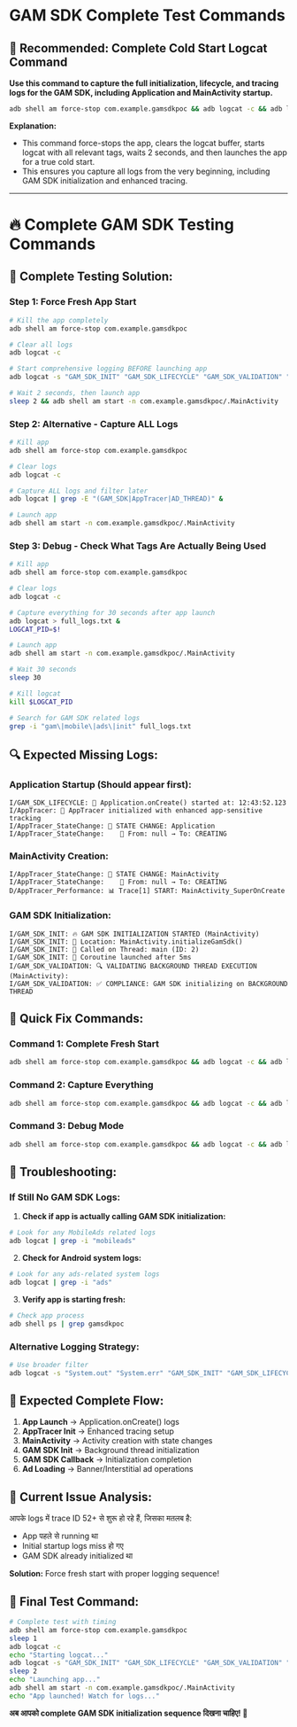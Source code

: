 # GAM SDK Complete Test Commands

## 🚀 Recommended: Complete Cold Start Logcat Command

**Use this command to capture the full initialization, lifecycle, and tracing logs for the GAM SDK, including Application and MainActivity startup.**

```bash
adb shell am force-stop com.example.gamsdkpoc && adb logcat -c && adb logcat -s "GAM_SDK_INIT" "GAM_SDK_LIFECYCLE" "GAM_SDK_VALIDATION" "AppTracer" "AppTracer_Performance" "AppTracer_StateChange" "AppTracer_Error" & sleep 2 && adb shell am start -n com.example.gamsdkpoc/.MainActivity
```

**Explanation:**
- This command force-stops the app, clears the logcat buffer, starts logcat with all relevant tags, waits 2 seconds, and then launches the app for a true cold start.
- This ensures you capture all logs from the very beginning, including GAM SDK initialization and enhanced tracing.

---

# 🔥 Complete GAM SDK Testing Commands



## 🎯 Complete Testing Solution:

### **Step 1: Force Fresh App Start**
```bash
# Kill the app completely
adb shell am force-stop com.example.gamsdkpoc

# Clear all logs
adb logcat -c

# Start comprehensive logging BEFORE launching app
adb logcat -s "GAM_SDK_INIT" "GAM_SDK_LIFECYCLE" "GAM_SDK_VALIDATION" "GAM_SDK" "GAM_SDK_THREAD" "AD_THREAD" "AppTracer" "AppTracer_Performance" "AppTracer_StateChange" "AppTracer_Error" &

# Wait 2 seconds, then launch app
sleep 2 && adb shell am start -n com.example.gamsdkpoc/.MainActivity
```

### **Step 2: Alternative - Capture ALL Logs**
```bash
# Kill app
adb shell am force-stop com.example.gamsdkpoc

# Clear logs
adb logcat -c

# Capture ALL logs and filter later
adb logcat | grep -E "(GAM_SDK|AppTracer|AD_THREAD)" &

# Launch app
adb shell am start -n com.example.gamsdkpoc/.MainActivity
```

### **Step 3: Debug - Check What Tags Are Actually Being Used**
```bash
# Kill app
adb shell am force-stop com.example.gamsdkpoc

# Clear logs
adb logcat -c

# Capture everything for 30 seconds after app launch
adb logcat > full_logs.txt &
LOGCAT_PID=$!

# Launch app
adb shell am start -n com.example.gamsdkpoc/.MainActivity

# Wait 30 seconds
sleep 30

# Kill logcat
kill $LOGCAT_PID

# Search for GAM SDK related logs
grep -i "gam\|mobile\|ads\|init" full_logs.txt
```

## 🔍 Expected Missing Logs:

### **Application Startup (Should appear first):**
```
I/GAM_SDK_LIFECYCLE: 🚀 Application.onCreate() started at: 12:43:52.123
I/AppTracer: 🚀 AppTracer initialized with enhanced app-sensitive tracking
I/AppTracer_StateChange: 🔄 STATE CHANGE: Application
I/AppTracer_StateChange:    📍 From: null → To: CREATING
```

### **MainActivity Creation:**
```
I/AppTracer_StateChange: 🔄 STATE CHANGE: MainActivity
I/AppTracer_StateChange:    📍 From: null → To: CREATING
D/AppTracer_Performance: 📊 Trace[1] START: MainActivity_SuperOnCreate
```

### **GAM SDK Initialization:**
```
I/GAM_SDK_INIT: 🔥 GAM SDK INITIALIZATION STARTED (MainActivity)
I/GAM_SDK_INIT: 📍 Location: MainActivity.initializeGamSdk()
I/GAM_SDK_INIT: 🧵 Called on Thread: main (ID: 2)
I/GAM_SDK_INIT: 🚀 Coroutine launched after 5ms
I/GAM_SDK_VALIDATION: 🔍 VALIDATING BACKGROUND THREAD EXECUTION (MainActivity):
I/GAM_SDK_VALIDATION: ✅ COMPLIANCE: GAM SDK initializing on BACKGROUND THREAD
```

## 🚀 Quick Fix Commands:

### **Command 1: Complete Fresh Start**
```bash
adb shell am force-stop com.example.gamsdkpoc && adb logcat -c && adb logcat -s "GAM_SDK_INIT" "GAM_SDK_LIFECYCLE" "GAM_SDK_VALIDATION" "AppTracer" "AppTracer_Performance" "AppTracer_StateChange" "AppTracer_Error" & sleep 2 && adb shell am start -n com.example.gamsdkpoc/.MainActivity
```

### **Command 2: Capture Everything**
```bash
adb shell am force-stop com.example.gamsdkpoc && adb logcat -c && adb logcat | grep -E "(GAM_SDK|AppTracer|AD_THREAD|MobileAds)" & sleep 2 && adb shell am start -n com.example.gamsdkpoc/.MainActivity
```

### **Command 3: Debug Mode**
```bash
adb shell am force-stop com.example.gamsdkpoc && adb logcat -c && adb logcat -v time | tee gam_debug.log & sleep 2 && adb shell am start -n com.example.gamsdkpoc/.MainActivity
```

## 🔧 Troubleshooting:

### **If Still No GAM SDK Logs:**

1. **Check if app is actually calling GAM SDK initialization:**
```bash
# Look for any MobileAds related logs
adb logcat | grep -i "mobileads"
```

2. **Check for Android system logs:**
```bash
# Look for any ads-related system logs
adb logcat | grep -i "ads"
```

3. **Verify app is starting fresh:**
```bash
# Check app process
adb shell ps | grep gamsdkpoc
```

### **Alternative Logging Strategy:**
```bash
# Use broader filter
adb logcat -s "System.out" "System.err" "GAM_SDK_INIT" "GAM_SDK_LIFECYCLE" "GAM_SDK_VALIDATION" "AppTracer" "AppTracer_Performance" "AppTracer_StateChange" "AppTracer_Error"
```

## 📱 Expected Complete Flow:

1. **App Launch** → Application.onCreate() logs
2. **AppTracer Init** → Enhanced tracing setup
3. **MainActivity** → Activity creation with state changes
4. **GAM SDK Init** → Background thread initialization
5. **GAM SDK Callback** → Initialization completion
6. **Ad Loading** → Banner/Interstitial ad operations

## 🎯 Current Issue Analysis:

आपके logs में trace ID 52+ से शुरू हो रहे हैं, जिसका मतलब है:
- App पहले से running था
- Initial startup logs miss हो गए
- GAM SDK already initialized था

**Solution:** Force fresh start with proper logging sequence!

## 🚀 Final Test Command:
```bash
# Complete test with timing
adb shell am force-stop com.example.gamsdkpoc
sleep 1
adb logcat -c
echo "Starting logcat..."
adb logcat -s "GAM_SDK_INIT" "GAM_SDK_LIFECYCLE" "GAM_SDK_VALIDATION" "GAM_SDK" "AppTracer" "AppTracer_Performance" "AppTracer_StateChange" "AppTracer_Error" &
sleep 2
echo "Launching app..."
adb shell am start -n com.example.gamsdkpoc/.MainActivity
echo "App launched! Watch for logs..."
```

**अब आपको complete GAM SDK initialization sequence दिखना चाहिए! 🎯**
